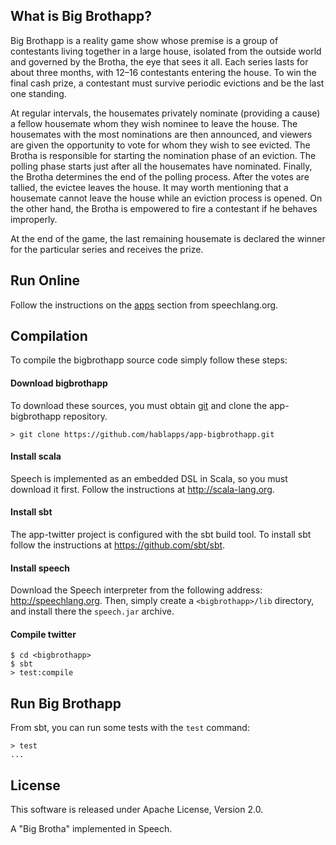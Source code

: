 ## What is Big Brothapp?

Big Brothapp is a reality game show whose premise is a group of
contestants living together in a large house, isolated from the
outside world and governed by the Brotha, the eye that sees it
all. Each series lasts for about three months, with 12–16
contestants entering the house. To win the final cash prize, a
contestant must survive periodic evictions and be the last one
standing.

At regular intervals, the housemates privately
nominate (providing a cause) a fellow housemate whom they wish
nominee to leave the house. The housemates with the most
nominations are then announced, and viewers are given the
opportunity to vote for whom they wish to see evicted. The Brotha
is responsible for starting the nomination phase of an
eviction. The polling phase starts just after all the housemates
have nominated. Finally, the Brotha determines the end of the
polling process. After the votes are tallied, the evictee leaves
the house. It may worth mentioning that a housemate cannot leave
the house while an eviction process is opened. On the other hand,
the Brotha is empowered to fire a contestant if he behaves
improperly.

At the end of the game, the last remaining housemate is declared
the winner for the particular series and receives the prize.

## Run Online

Follow the instructions on the [apps](http://speechlang.org/apps.php)
section from speechlang.org.

## Compilation

To compile the bigbrothapp source code simply follow these steps:

#### Download bigbrothapp

To download these sources, you must obtain [git](http://git-scm.com/)
and clone the app-bigbrothapp repository.

```shell 
> git clone https://github.com/hablapps/app-bigbrothapp.git
```

#### Install scala 

Speech is implemented as an embedded DSL in Scala, so you must
download it first. Follow the instructions at <http://scala-lang.org>.

#### Install sbt 

The app-twitter project is configured with the sbt build tool. To
install sbt follow the instructions at <https://github.com/sbt/sbt>.

#### Install speech 

Download the Speech interpreter from the following address:
<http://speechlang.org>. Then, simply create a `<bigbrothapp>/lib`
directory, and install there the `speech.jar` archive.

#### Compile twitter 

```shell
$ cd <bigbrothapp>
$ sbt 
> test:compile
```

## Run Big Brothapp

From sbt, you can run some tests with the `test` command:

```shell
> test
...
```

## License

This software is released under Apache License, Version 2.0.

A "Big Brotha" implemented in Speech.
